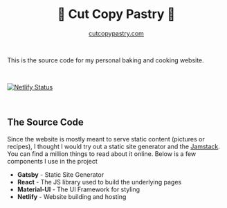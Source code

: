 <h1 align="center">
  🍰 Cut Copy Pastry 🍰
</h1>
<p align="center">
  <a href="https://cutcopypastry.com" target="_blank" rel="noopener noreferrer">
    cutcopypastry.com
  </a>
</p>

<br/>

This is the source code for my personal baking and cooking website. 

<br/>


[![Netlify Status](https://api.netlify.com/api/v1/badges/e6faed3f-ef0f-4e28-90a1-f8ff5b3bce94/deploy-status)](https://app.netlify.com/sites/john-bakes/deploys)

<br/>

## The Source Code

Since the website is mostly meant to serve static content (pictures or recipes), I thought I would try out a static site generator and the [Jamstack](https://jamstack.org/). You can find a million things to read about it online. Below is a few components I use in the project
- **Gatsby** - Static Site Generator
- **React** - The JS library used to build the underlying pages
- **Material-UI** - The UI Framework for styling
- **Netlify** - Website building and hosting